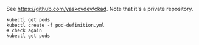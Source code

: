 See https://github.com/yaskovdev/ckad. Note that it's a private repository.

```shell
kubectl get pods
kubectl create -f pod-definition.yml
# check again
kubectl get pods
```